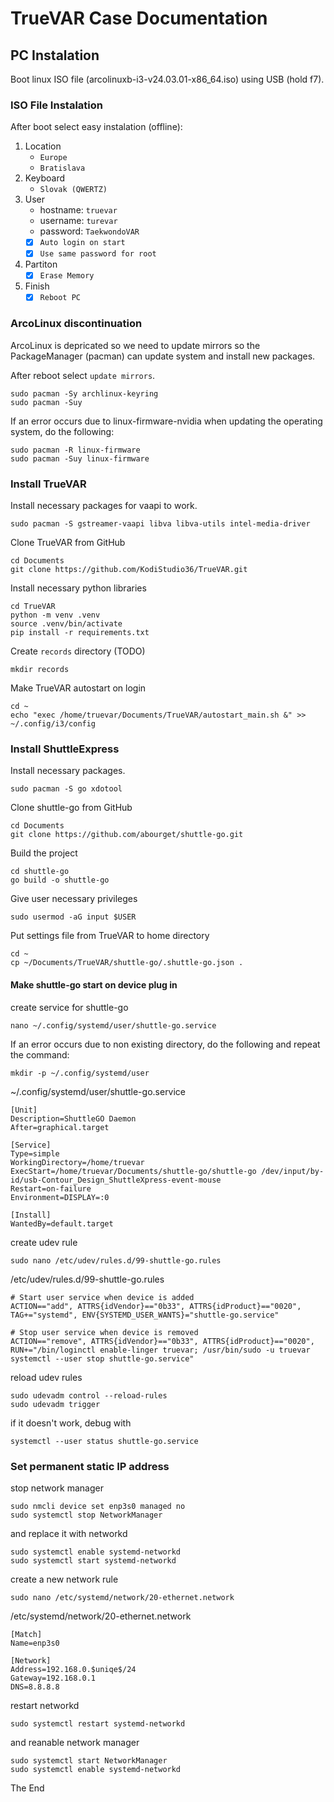 TrueVAR Case Documentation
==========================



## PC Instalation

Boot linux ISO file (arcolinuxb-i3-v24.03.01-x86_64.iso) using USB (hold f7).

### ISO File Instalation

After boot select easy instalation (offline):
1. Location
    - `Europe`
    - `Bratislava`
2. Keyboard
    - `Slovak (QWERTZ)`
3. User
    - hostname: `truevar`
    - username: `turevar`
    - password: `TaekwondoVAR`
    - [x] `Auto login on start`
    - [x] `Use same password for root`
4. Partiton
    - [x] `Erase Memory`
5. Finish
    - [x] `Reboot PC`

### ArcoLinux discontinuation

ArcoLinux is depricated so we need to update mirrors so the PackageManager (pacman) can update system and install new packages.

After reboot select `update mirrors`.
```
sudo pacman -Sy archlinux-keyring
sudo pacman -Suy
```

If an error occurs due to linux-firmware-nvidia when updating the operating system, do the following:
```
sudo pacman -R linux-firmware
sudo pacman -Suy linux-firmware
```

### Install TrueVAR

Install necessary packages for vaapi to work.

    sudo pacman -S gstreamer-vaapi libva libva-utils intel-media-driver

Clone TrueVAR from GitHub
```
cd Documents
git clone https://github.com/KodiStudio36/TrueVAR.git
```
Install necessary python libraries
```
cd TrueVAR
python -m venv .venv
source .venv/bin/activate
pip install -r requirements.txt
```
Create `records` directory (TODO)

    mkdir records

Make TrueVAR autostart on login
```
cd ~
echo "exec /home/truevar/Documents/TrueVAR/autostart_main.sh &" >> ~/.config/i3/config
```

### Install ShuttleExpress

Install necessary packages.

    sudo pacman -S go xdotool

Clone shuttle-go from GitHub
```
cd Documents
git clone https://github.com/abourget/shuttle-go.git
```
Build the project
```
cd shuttle-go
go build -o shuttle-go
```
Give user necessary privileges

    sudo usermod -aG input $USER

Put settings file from TrueVAR to home directory
```
cd ~
cp ~/Documents/TrueVAR/shuttle-go/.shuttle-go.json .
```

#### Make shuttle-go start on device plug in

create service for shuttle-go

    nano ~/.config/systemd/user/shuttle-go.service

If an error occurs due to non existing directory, do the following and repeat the command:

    mkdir -p ~/.config/systemd/user

~/.config/systemd/user/shuttle-go.service
```
[Unit]
Description=ShuttleGO Daemon
After=graphical.target

[Service]
Type=simple
WorkingDirectory=/home/truevar
ExecStart=/home/truevar/Documents/shuttle-go/shuttle-go /dev/input/by-id/usb-Contour_Design_ShuttleXpress-event-mouse
Restart=on-failure
Environment=DISPLAY=:0

[Install]
WantedBy=default.target
```
create udev rule

    sudo nano /etc/udev/rules.d/99-shuttle-go.rules

/etc/udev/rules.d/99-shuttle-go.rules
```
# Start user service when device is added
ACTION=="add", ATTRS{idVendor}=="0b33", ATTRS{idProduct}=="0020", TAG+="systemd", ENV{SYSTEMD_USER_WANTS}="shuttle-go.service"

# Stop user service when device is removed
ACTION=="remove", ATTRS{idVendor}=="0b33", ATTRS{idProduct}=="0020", RUN+="/bin/loginctl enable-linger truevar; /usr/bin/sudo -u truevar systemctl --user stop shuttle-go.service"
```
reload udev rules
```
sudo udevadm control --reload-rules
sudo udevadm trigger
```
if it doesn't work, debug with

    systemctl --user status shuttle-go.service

### Set permanent static IP address

stop network manager
```
sudo nmcli device set enp3s0 managed no
sudo systemctl stop NetworkManager
```
and replace it with networkd
```
sudo systemctl enable systemd-networkd
sudo systemctl start systemd-networkd
```
create a new network rule

    sudo nano /etc/systemd/network/20-ethernet.network

/etc/systemd/network/20-ethernet.network
```
[Match]
Name=enp3s0

[Network]
Address=192.168.0.$uniqe$/24
Gateway=192.168.0.1
DNS=8.8.8.8
```
restart networkd

    sudo systemctl restart systemd-networkd

and reanable network manager
```
sudo systemctl start NetworkManager
sudo systemctl enable systemd-networkd
```
The End